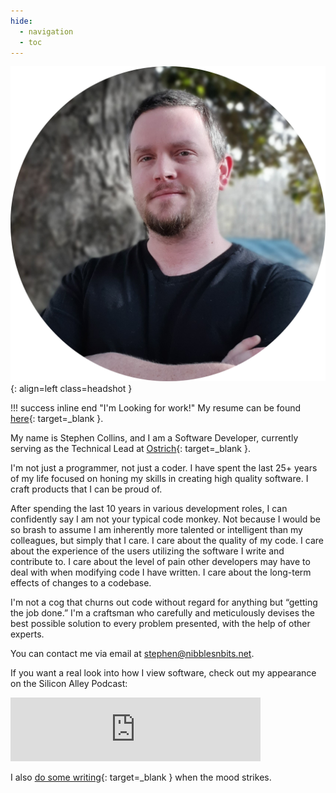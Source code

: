 ```yaml
---
hide:
  - navigation
  - toc
---
```


![Stephen Collins](img/headshot.png){: align=left class=headshot }

!!! success inline end "I'm Looking for work!"
    My resume can be found [here](/resume.pdf){: target=_blank }.

My name is Stephen Collins, and I am a Software Developer, currently serving as the Technical Lead at [Ostrich](https://getostrich.com){: target=_blank }.

I'm not just a programmer, not just a coder.  I have spent the last 25+ years of my life focused on honing my skills in creating high quality software.  I craft products that I can be proud of.

After spending the last 10 years in various development roles, I can confidently say I am not your typical code monkey.  Not because I would be so brash to assume I am inherently more talented or intelligent than my colleagues, but simply that I care.  I care about the quality of my code.  I care about the experience of the users utilizing the software I write and contribute to.  I care about the level of pain other developers may have to deal with when modifying code I have written.  I care about the long-term effects of changes to a codebase.

I'm not a cog that churns out code without regard for anything but “getting the job done.” I'm a craftsman who carefully and meticulously devises the best possible solution to every problem presented, with the help of other experts.


You can contact me via email at [stephen@nibblesnbits.net](mailto:stephen@nibblesnbits.net).

If you want a real look into how I view software, check out my appearance on the Silicon Alley Podcast:

<iframe src="https://anchor.fm/silicon-alley/embed/episodes/The-Human-Side-of-Software--Stephen-Collins--Founder-of-Double-Precision-Software-enmbh3" height="102px" width="400px" frameborder="0" scrolling="no"></iframe>

I also [do some writing](https://nibblesnbits.medium.com){: target=_blank } when the mood strikes.
